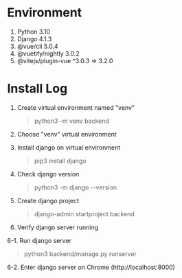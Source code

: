 # Environment

1. Python 3.10
2. Django 4.1.3
3. @vue/cli 5.0.4
4. @vuetify/nightly 3.0.2
5. @vitejs/plugin-vue ^3.0.3 => 3.2.0

# Install Log

1. Create virtual environment named "venv"

   > python3 -m venv backend

2. Choose "venv" virtual environment

3. Install django on virtual environment

   > pip3 install django

4. Check django version

   > python3 -m django --version

5. Create django project

   > django-admin startproject backend

6. Verify django server running

6-1. Run django server

> python3 backend/manage.py runserver

6-2. Enter django server on Chrome (http://localhost:8000)
